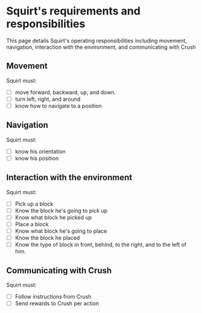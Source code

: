 # Squirt's requirements and responsibilities
This page details Squirt's operating responsibilities including movement, navigation, interaction with the environment, and communicating with Crush

## Movement
Squirt must: 
- [ ] move forward, backward, up, and down. 
- [ ] turn left, right, and around
- [ ] know how to navigate to a position

## Navigation
Squirt must:
- [ ] know his orientation
- [ ] know his position

## Interaction with the environment
Squirt must:
- [ ] Pick up a block
- [ ] Know the block he's going to pick up
- [ ] Know what block he picked up
- [ ] Place a block
- [ ] Know what block he's going to place
- [ ] Know the block he placed
- [ ] Know the type of block in front, behind, to the right, and to the left of him.

## Communicating with Crush
Squirt must:
- [ ] Follow instructions from Crush
- [ ] Send rewards to Crush per action
